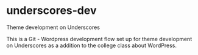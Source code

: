 # underscores-dev
Theme development on Underscores

This is a Git - Wordpress development flow set up for theme development on Underscores as a addition to the college class about WordPress.
